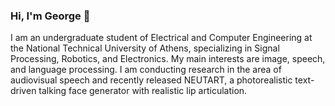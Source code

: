 ### Hi, I'm George 👋

I am an undergraduate student of Electrical and Computer Engineering at the National Technical University of Athens, specializing in Signal Processing, Robotics, and Electronics. My main interests are image, speech, and language processing. I am conducting research in the area of audiovisual speech and recently released NEUTART, a photorealistic text-driven talking face generator with realistic lip articulation.

<!--
Here are some ideas to get you started:

- 🔭 I’m currently working on ...
- 🌱 I’m currently learning ...
- 👯 I’m looking to collaborate on ...
- 🤔 I’m looking for help with ...
- 💬 Ask me about ...
- 📫 How to reach me: ...
- 😄 Pronouns: ...
- ⚡ Fun fact: ...
-->
